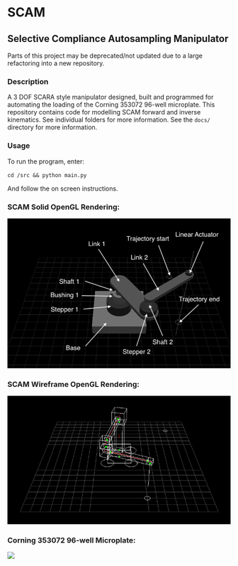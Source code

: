 # SCAM  
## Selective Compliance Autosampling Manipulator  
Parts of this project may be deprecated/not updated due to a large refactoring into a new repository.  

### Description
A 3 DOF SCARA style manipulator designed, built and programmed for automating the loading of the Corning 353072 96-well microplate. This repository contains code for modelling SCAM forward and inverse kinematics. See individual folders for more information. See the ```docs/``` directory for more information.

### Usage
To run the program, enter:
```
cd /src && python main.py
```
And follow the on screen instructions.

### SCAM Solid OpenGL Rendering:
<img src="https://github.com/dsw7/SCAM/blob/master/docs/scam_non_wireframe/img_nonwireframe.png">  

### SCAM Wireframe OpenGL Rendering:
<img src="https://github.com/dsw7/SCAM/blob/master/docs/SCAM.png">  

### Corning 353072 96-well Microplate:
<img src="https://www.corning.com/catalog/cls/products/f/falcon96WellPolystyreneMicroplates/images/falcon96WellPolystyreneMicroplates_A.jpg/_jcr_content/renditions/product.zoom.1200.jpg" width="500">  
